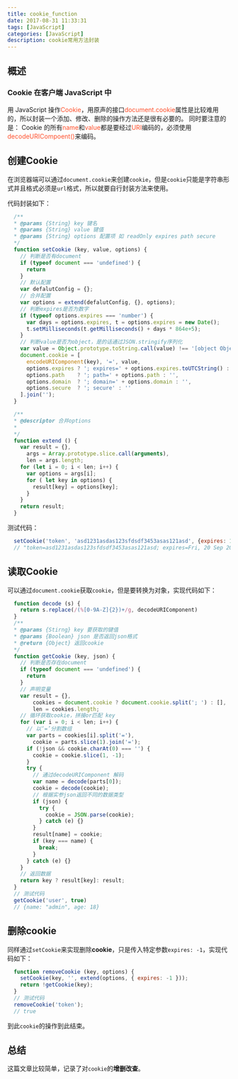 ```yaml
---
title: cookie_function
date: 2017-08-31 11:33:31
tags: [JavaScript]
categories: [JavaScript]
description: cookie常用方法封装
---
```


## 概述

### Cookie 在客户端 JavaScript 中

用 JavaScript 操作<font color="#ff502c">Cookie</font>，用原声的接口<font color="#ff502c">document.cookie</font>属性是比较难用的，所以封装一个添加、修改、删除的操作方法还是很有必要的。
同时要注意的是： Cookie 的所有<font color="#ff502c">name</font>和<font color="#ff502c">value</font>都是要经过<font color="#ff502c">URI</font>编码的，必须使用<font color="#ff502c">decodeURICompoent()</font>来编码。

## 创建Cookie

在浏览器端可以通过`document.cookie`来创建`cookie`，但是`cookie`只能是字符串形式并且格式必须是`url`格式，所以就要自行封装方法来使用。

代码封装如下：

```javascript
  /**
  * @params {String} key 键名
  * @params {String} value 键值
  * @params {String} options 配置项 如 readOnly expires path secure
  */
  function setCookie (key, value, options) {
    // 判断是否有document
    if (typeof document === 'undefined') {
      return
    }
    // 默认配置
    var defalutConfig = {};
    // 合并配置
    var options = extend(defalutConfig, {}, options);
    // 判断expires是否为数字
    if (typeof options.expires === 'number') {
      var days = options.expires, t = options.expires = new Date();
      t.setMilliseconds(t.getMilliseconds() + days * 864e+5);
    }
    // 判断value是否为object，是的话通过JSON.stringify序列化
    var value = Object.prototype.toString.call(value) !== '[object Object]' ? String(value) : JSON.stringify(value);
    document.cookie = [
      encodeURIComponent(key), '=', value,
      options.expires ? '; expires=' + options.expires.toUTCString() : '', // use expires attribute, max-age is not supported by IE
      options.path    ? '; path=' + options.path : '',
      options.domain  ? '; domain=' + options.domain : '',
      options.secure  ? '; secure' : ''
    ].join('');
  }

  /**
  * @descriptor 合并options
  *
  */
  function extend () {
    var result = {},
      args = Array.prototype.slice.call(arguments),
      len = args.length;
    for (let i = 0; i < len; i++) {
      var options = args[i];
      for ( let key in options) {
        result[key] = options[key];
      }
    }
    return result;
  }
```

测试代码：

```javascript
  setCookie('token', 'asd1231asdas123sfdsdf3453asas121asd', {expires: 1, path: '/', domain: 'localhost'})
  // "token=asd1231asdas123sfdsdf3453asas121asd; expires=Fri, 20 Sep 2019 06:46:09 GMT; path=/; domain=localhost"
```

## 读取Cookie

可以通过`document.cookie`获取`cookie`，但是要转换为对象，实现代码如下：

```javascript
  function decode (s) {
    return s.replace(/(%[0-9A-Z]{2})+/g, decodeURIComponent)
  }
  /**
  * @params {Stirng} key 要获取的键值
  * @params {Boolean} json 是否返回json格式
  * @return {Object} 返回cookie
  */
  function getCookie (key, json) {
    // 判断是否存在document
    if (typeof document === 'undefined') {
      return
    }
    // 声明变量
    var result = {},
        cookies = document.cookie ? document.cookie.split('; ') : [],
        len = cookies.length;
    // 循环获取cookie，拼接or匹配 key
    for (var i = 0; i < len; i++) {
      // 以‘=’分割数组
      var parts = cookies[i].split('='),
        cookie = parts.slice(1).join('=');
      if (!json && cookie.charAt(0) === '') {
        cookie = cookie.slice(1, -1);
      }
      try {
        // 通过decodeURIComponent 解码
        var name = decode(parts[0]);
        cookie = decode(cookie);
        // 根据实参json返回不同的数据类型
        if (json) {
          try {
            cookie = JSON.parse(cookie);
          } catch (e) {}
        }
        result[name] = cookie;
        if (key === name) {
          break;
        }
      } catch (e) {}
    }
    // 返回数据
    return key ? result[key]: result;
  }
  // 测试代码
  getCookie('user', true)
  // {name: "admin", age: 18}
```

## 删除cookie

同样通过`setCookie`来实现删除**cookie**，只是传入特定参数`expires: -1`，实现代码如下：

```javascript
  function removeCookie (key, options) {
    setCookie(key, '', extend(options, { expires: -1 }));
    return !getCookie(key);
  }
  // 测试代码
  removeCookie('token');
  // true
```

到此`cookie`的操作到此结束。

## 总结

这篇文章比较简单，记录了对`cookie`的**增删改查**。

